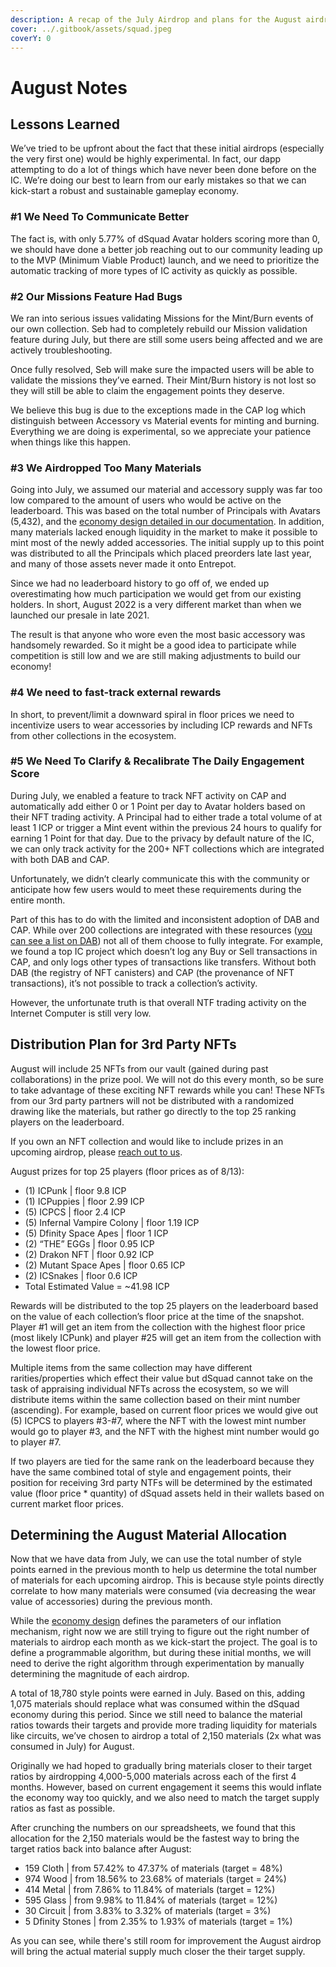 ```yaml
---
description: A recap of the July Airdrop and plans for the August airdrop
cover: ../.gitbook/assets/squad.jpeg
coverY: 0
---
```


# August Notes

## Lessons Learned
We’ve tried to be upfront about the fact that these initial airdrops (especially the very first one) would be highly experimental. In fact, our dapp attempting to do a lot of things which have never been done before on the IC. We’re doing our best to learn from our early mistakes so that we can kick-start a robust and sustainable gameplay economy.

### #1 We Need To Communicate Better
The fact is, with only 5.77% of dSquad Avatar holders scoring more than 0, we should have done a better job reaching out to our community leading up to the MVP (Minimum Viable Product) launch, and we need to prioritize the automatic tracking of more types of IC activity as quickly as possible. 

### #2 Our Missions Feature Had Bugs
We ran into serious issues validating Missions for the Mint/Burn events of our own collection. Seb had to completely rebuild our Mission validation feature during July, but there are still some users being affected and we are actively troubleshooting.

Once fully resolved, Seb will make sure the impacted users will be able to validate the missions they’ve earned. Their Mint/Burn history is not lost so they will still be able to claim the engagement points they deserve.

We believe this bug is due to the exceptions made in the CAP log which distinguish between Accessory vs Material events for minting and burning. Everything we are doing is experimental, so we appreciate your patience when things like this happen.

### #3 We Airdropped Too Many Materials
Going into July, we assumed our material and accessory supply was far too low compared to the amount of users who would be active on the leaderboard. This was based on the total number of Principals with Avatars (5,432), and the [economy design detailed in our documentation](https://dsquad.gitbook.io/docs/earn/economy-design#leaderboard-and-rewards). In addition, many materials lacked enough liquidity in the market to make it possible to mint most of the newly added accessories. The initial supply up to this point was distributed to all the Principals which placed preorders late last year, and many of those assets never made it onto Entrepot.

Since we had no leaderboard history to go off of, we ended up overestimating how much participation we would get from our existing holders. In short, August 2022 is a very different market than when we launched our presale in late 2021.

The result is that anyone who wore even the most basic accessory was handsomely rewarded. So it might be a good idea to participate while competition is still low and we are still making adjustments to build our economy!

### #4 We need to fast-track external rewards
In short, to prevent/limit a downward spiral in floor prices we need to incentivize users to wear accessories by including ICP rewards and NFTs from other collections in the ecosystem.

### #5 We Need To Clarify & Recalibrate The Daily Engagement Score
During July, we enabled a feature to track NFT activity on CAP and automatically add either 0 or 1 Point per day to Avatar holders based on their NFT trading activity. A Principal had to either trade a total volume of at least 1 ICP or trigger a Mint event within the previous 24 hours to qualify for earning 1 Point for that day. Due to the privacy by default nature of the IC, we can only track activity for the 200+ NFT collections which are integrated with both DAB and CAP. 

Unfortunately, we didn’t clearly communicate this with the community or anticipate how few users would to meet these requirements during the entire month. 

Part of this has to do with the limited and inconsistent adoption of DAB and CAP. While over 200 collections are integrated with these resources ([you can see a list on DAB](https://dab.ooo/nfts/)) not all of them choose to fully integrate. For example, we found a top IC project which doesn’t log any Buy or Sell transactions in CAP, and only logs other types of transactions like transfers. Without both DAB (the registry of NFT canisters) and CAP (the provenance of NFT transactions), it’s not possible to track a collection’s activity.

However, the unfortunate truth is that overall NTF trading activity on the Internet Computer is still very low.

## Distribution Plan for 3rd Party NFTs
August will include 25 NFTs from our vault (gained during past collaborations) in the prize pool. We will not do this every month, so be sure to take advantage of these exciting NFT rewards while you can! These NFTs from our 3rd party partners will not be distributed with a randomized drawing like the materials, but rather go directly to the top 25 ranking players on the leaderboard.

If you own an NFT collection and would like to include prizes in an upcoming airdrop, please [reach out to us](https://x3ul6-2aaaa-aaaah-abjda-cai.raw.ic0.app/partners).

August prizes for top 25 players (floor prices as of 8/13):
- (1) ICPunk | floor 9.8 ICP
- (1) ICPuppies | floor 2.99 ICP
- (5) ICPCS | floor 2.4 ICP
- (5) Infernal Vampire Colony | floor 1.19 ICP
- (5) Dfinity Space Apes | floor 1 ICP
- (2) “THE” EGGs | floor 0.95 ICP
- (2) Drakon NFT | floor 0.92 ICP
- (2) Mutant Space Apes | floor 0.65 ICP
- (2) ICSnakes | floor 0.6 ICP
- Total Estimated Value = ~41.98 ICP

Rewards will be distributed to the top 25 players on the leaderboard based on the value of each collection’s floor price at the time of the snapshot. Player #1 will get an item from the collection with the highest floor price (most likely ICPunk) and player #25 will get an item from the collection with the lowest floor price. 

Multiple items from the same collection may have different rarities/properties which effect their value but dSquad cannot take on the task of appraising individual NFTs across the ecosystem, so we will distribute items within the same collection based on their mint number (ascending). For example, based on current floor prices we would give out (5) ICPCS to players #3-#7, where the NFT with the lowest mint number would go to player #3, and the NFT with the highest mint number would go to player #7. 

If two players are tied for the same rank on the leaderboard because they have the same combined total of style and engagement points, their position for receiving 3rd party NTFs will be determined by the estimated value (floor price * quantity) of dSquad assets held in their wallets based on current market floor prices.

## Determining the August Material Allocation
Now that we have data from July, we can use the total number of style points earned in the previous month to help us determine the total number of materials for each upcoming airdrop. This is because style points directly correlate to how many materials were consumed (via decreasing the wear value of accessories) during the previous month.

While the [economy design](https://dsquad.gitbook.io/docs/earn/economy-design) defines the parameters of our inflation mechanism, right now we are still trying to figure out the right number of materials to airdrop each month as we kick-start the project. The goal is to define a programmable algorithm, but during these initial months, we will need to derive the right algorithm through experimentation by manually determining the magnitude of each airdrop.

A total of 18,780 style points were earned in July. Based on this, adding 1,075 materials should replace what was consumed within the dSquad economy during this period. Since we still need to balance the material ratios towards their targets and provide more trading liquidity for materials like circuits, we’ve chosen to airdrop a total of 2,150 materials (2x what was consumed in July) for August.

Originally we had hoped to gradually bring materials closer to their target ratios by airdropping 4,000-5,000 materials across each of the first 4 months. However, based on current engagement it seems this would inflate the economy way too quickly, and we also need to match the target supply ratios as fast as possible.

After crunching the numbers on our spreadsheets, we found that this allocation for the 2,150 materials would be the fastest way to bring the target ratios back into balance after August:
- 159 Cloth | from 57.42% to 47.37% of materials (target = 48%)
- 974 Wood | from 18.56% to 23.68% of materials (target = 24%)
- 414 Metal | from 7.86% to 11.84% of materials (target = 12%)
- 595 Glass | from 9.98% to 11.84% of materials (target = 12%)
- 30 Circuit | from 3.83% to 3.32% of materials (target = 3%)
- 5 Dfinity Stones | from 2.35% to 1.93% of materials (target = 1%)

As you can see, while there's still room for improvement the August airdrop will bring the actual material supply much closer the their target supply.
